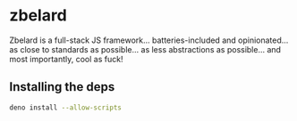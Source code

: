 # zbelard
Zbelard is a full-stack JS framework... batteries-included and opinionated... as close to standards as possible... as less abstractions as possible... and most importantly, cool as fuck!

## Installing the deps

```bash
deno install --allow-scripts
```

<!-- TODO add docs about db migrations -->